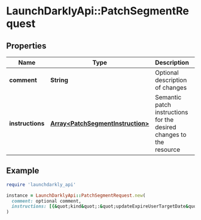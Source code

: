 # LaunchDarklyApi::PatchSegmentRequest

## Properties

| Name | Type | Description | Notes |
| ---- | ---- | ----------- | ----- |
| **comment** | **String** | Optional description of changes | [optional] |
| **instructions** | [**Array&lt;PatchSegmentInstruction&gt;**](PatchSegmentInstruction.md) | Semantic patch instructions for the desired changes to the resource |  |

## Example

```ruby
require 'launchdarkly_api'

instance = LaunchDarklyApi::PatchSegmentRequest.new(
  comment: optional comment,
  instructions: [{&quot;kind&quot;:&quot;updateExpireUserTargetDate&quot;,&quot;targetType&quot;:&quot;included&quot;,&quot;userKey&quot;:&quot;userKey&quot;,&quot;value&quot;:1587582000000,&quot;version&quot;:0}]
)
```


